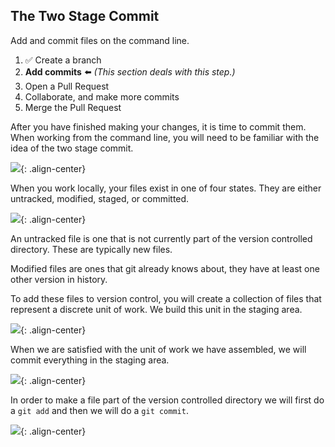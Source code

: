 ## The Two Stage Commit

Add and commit files on the command line.

1. :white_check_mark: Create a branch
1. **Add commits** :arrow_left: _(This section deals with this step.)_
1. Open a Pull Request
1. Collaborate, and make more commits
1. Merge the Pull Request

After you have finished making your changes, it is time to commit them. When working from the command line, you will need to be familiar with the idea of the two stage commit.

![](/on-demand/images/two-stage-commit-a.jpg){: .align-center}

When you work locally, your files exist in one of four states. They are either untracked, modified, staged, or committed.

![](/on-demand/images/two-stage-commit-b.jpg){: .align-center}

An untracked file is one that is not currently part of the version controlled directory. These are typically new files.

Modified files are ones that git already knows about, they have at least one other version in history.

To add these files to version control, you will create a collection of files that represent a discrete unit of work. We build this unit in the staging area.

![](/on-demand/images/two-stage-commit-c.jpg){: .align-center}

When we are satisfied with the unit of work we have assembled, we will commit everything in the staging area.

![](/on-demand/images/two-stage-commit-d.jpg){: .align-center}

In order to make a file part of the version controlled directory we will first do a `git add` and then we will do a `git commit`.

![](/on-demand/images/two-stage-commit-e.jpg){: .align-center}
